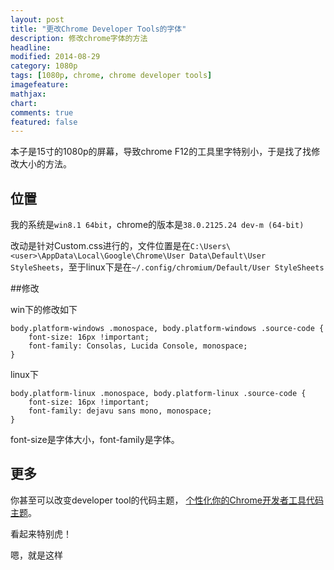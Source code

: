 ```yaml
---
layout: post
title: "更改Chrome Developer Tools的字体"
description: 修改chrome字体的方法
headline: 
modified: 2014-08-29
category: 1080p
tags: [1080p, chrome, chrome developer tools]
imagefeature: 
mathjax: 
chart: 
comments: true
featured: false
---
```


本子是15寸的1080p的屏幕，导致chrome F12的工具里字特别小，于是找了找修改大小的方法。

## 位置

我的系统是`win8.1 64bit`，chrome的版本是`38.0.2125.24 dev-m (64-bit)`

改动是针对Custom.css进行的，文件位置是在`C:\Users\<user>\AppData\Local\Google\Chrome\User Data\Default\User StyleSheets`，至于linux下是在`~/.config/chromium/Default/User StyleSheets`

##修改

win下的修改如下

	body.platform-windows .monospace, body.platform-windows .source-code {  
        font-size: 16px !important;  
        font-family: Consolas, Lucida Console, monospace;  
    }

linux下

    body.platform-linux .monospace, body.platform-linux .source-code {  
    	font-size: 16px !important;  
    	font-family: dejavu sans mono, monospace;  
	}

font-size是字体大小，font-family是字体。

## 更多

你甚至可以改变developer tool的代码主题，
[个性化你的Chrome开发者工具代码主题](http://be-evil.org/custom-your-chrome-inspector-code-theme.html)。

看起来特别虎！

嗯，就是这样
